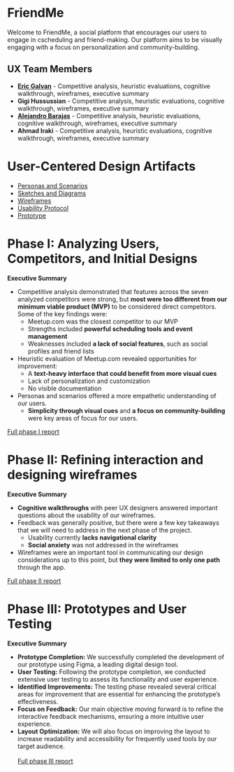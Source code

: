 # FriendMe

Welcome to FriendMe, a social platform that encourages our users to engage in cscheduling and friend-making. Our platform aims to be visually engaging with a focus on personalization and community-building.

## UX Team Members

* **[Eric Galvan]((https://github.com/ChicoState/ux-personal-portfolio-GoosiferIO))** - Competitive analysis, heuristic evaluations, cognitive walkthrough, wireframes, executive summary
* **Gigi Hussussian** - Competitive analysis, heuristic evaluations, cognitive walkthrough, wireframes, executive summary
* **[Alejandro Barajas](https://github.com/ChicoState/ux-personal-portfolio-Aloo32)** - Competitive analysis, heuristic evaluations, cognitive walkthrough, wireframes, executive summary
* **Ahmad Iraki** - Competitive analysis, heuristic evaluations, cognitive walkthrough, wireframes, executive summary

# User-Centered Design Artifacts
 
* [Personas and Scenarios](personas/)
* [Sketches and Diagrams](sketches/)
* [Wireframes](wireframes/)
* [Usability Protocol](protocol/)
* [Prototype](https://www.figma.com/file/UrV17NFIJJJ3RnCt5D7aEQ/Wireframes---Friend-Me?type=design&node-id=0%3A1&mode=design&t=SE7istejrFTuqGbp-1)

# Phase I: Analyzing Users, Competitors, and Initial Designs

**Executive Summary**

* Competitive analysis demonstrated that features across the seven analyzed competitors were strong, but **most were too different from our minimum viable product (MVP)** to be considered direct competitors. Some of the key findings were:
  * Meetup.com was the closest competitor to our MVP
  * Strengths included **powerful scheduling tools and event management**
  * Weaknesses included **a lack of social features**, such as social profiles and friend lists
* Heuristic evaluation of Meetup.com revealed opportunities for improvement:
  * A **text-heavy interface that could benefit from more visual cues**
  * Lack of personalization and customization
  * No visible documentation
* Personas and scenarios offered a more empathetic understanding of our users.
  * **Simplicity through visual cues** and **a focus on community-building** were key areas of focus for our users.

[Full phase I report](phaseI/)

# Phase II: Refining interaction and designing wireframes

**Executive Summary**

* **Cognitive walkthroughs** with peer UX designers answered important questions about the usability of our wireframes.
* Feedback was generally positive, but there were a few key takeaways that we will need to address in the next phase of the project.
  * Usability currently **lacks navigational clarity**
  * **Social anxiety** was not addressed in the wireframes
* Wireframes were an important tool in communicating our design considerations up to this point, but **they were limited to only one path** through the app.

[Full phase II report](phaseII/)

# Phase III: Prototypes and User Testing

**Executive Summary**

* <b>Prototype Completion:</b> We successfully completed the development of our prototype using Figma, a leading digital design tool.
* <b>User Testing:</b> Following the prototype completion, we conducted extensive user testing to assess its functionality and user experience.
* <b>Identified Improvements:</b> The testing phase revealed several critical areas for improvement that are essential for enhancing the prototype’s effectiveness.
* <b>Focus on Feedback:</b> Our main objective moving forward is to refine the interactive feedback mechanisms, ensuring a more intuitive user experience.
* <b>Layout Optimization:</b> We will also focus on improving the layout to increase readability and accessibility for frequently used tools by our target audience.
﻿<br><br>
[Full phase III report](phaseIII/)
